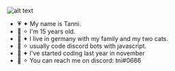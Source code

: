 ![alt text](https://i.postimg.cc/bwLWbgP3/gaile.png)
- 💗 ✦ My name is Tanni.
- 🍥 ✧ I'm 15 years old.
- 💌 ✦ I live in germany with my family and my two cats.
- 💞️ ✧ usually code discord bots with javascript.
- 🎀 ✦ I've started coding last year in november
- 🍧 ✧ You can reach me on discord: tni#0666


<!---
twanni/twanni is a ✨ special ✨ repository because its `README.md` (this file) appears on your GitHub profile.
You can click the Preview link to take a look at your changes.
--->
